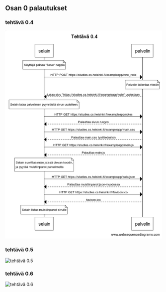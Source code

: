 ## Osan 0 palautukset

### tehtävä 0.4

![tehtävä 0.4](https://raw.githubusercontent.com/Desipeli/fullstackopen2022/main/osa0/0_4_sekvenssi.png)

### tehtävä 0.5

![tehtävä 0.5](https://github.com/Desipeli/fullstackopen2022/tree/main/osa0/0_5_sekvenssi.PNG)

### tehtävä 0.6

![tehtävä 0.6](https://github.com/Desipeli/fullstackopen2022/tree/main/osa0/0_6_sekvenssi.PNG)
